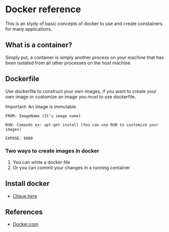 # Docker reference
This is an stydy of basic concepts of docker to use and create constainers for many applications.

## What is a container?
Simply put, a container is simply another process on your machine that has been isolated from all other processes on the host machine.

## Dockerfile

Use dockerfile to construct your own images, if you want to create your own image or customize an image you must to use dockerfile.

Important: An image is immutable

    FROM: ImageName (It's image name)

    RUN: Comands ex: apt-get install (You can use RUN to customize your images)

    EXPOSE: 8000


### Two ways to create images in docker

1. You can white a docker file 
2. Or you can commit your changes in a running container

## Install docker

* [Clique here](https://docs.docker.com/engine/install/)

## References

* [Docker.com](https://docs.docker.com/get-started/)